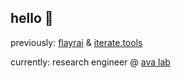 ## hello 👋

previously: [flayrai](https://github.com/flayrai) & [iterate.tools](https://github.com/iteratedottools)

currently: research engineer @ [ava lab](https://larryheck.github.io/avalab/)
